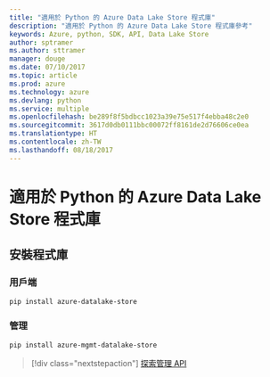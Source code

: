 ```yaml
---
title: "適用於 Python 的 Azure Data Lake Store 程式庫"
description: "適用於 Python 的 Azure Data Lake Store 程式庫參考"
keywords: Azure, python, SDK, API, Data Lake Store
author: sptramer
ms.author: sttramer
manager: douge
ms.date: 07/10/2017
ms.topic: article
ms.prod: azure
ms.technology: azure
ms.devlang: python
ms.service: multiple
ms.openlocfilehash: be289f8f5bdbcc1023a39e75e517f4ebba48c2e0
ms.sourcegitcommit: 3617d0db0111bbc00072ff8161de2d76606ce0ea
ms.translationtype: HT
ms.contentlocale: zh-TW
ms.lasthandoff: 08/18/2017
---
```

# <a name="azure-data-lake-store-libraries-for-python"></a>適用於 Python 的 Azure Data Lake Store 程式庫

## <a name="install-the-libraries"></a>安裝程式庫
### <a name="client"></a>用戶端

```bash
pip install azure-datalake-store
```

### <a name="management"></a>管理

```bash
pip install azure-mgmt-datalake-store
```
> [!div class="nextstepaction"]
> [探索管理 API](/python/api/overview/azure/datalakestore/managementlibrary)